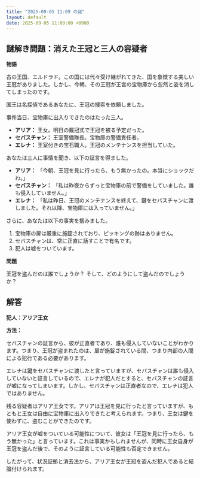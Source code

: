```yaml
---
title: "2025-09-05 11:09 の謎"
layout: default
date: 2025-09-05 11:09:00 +0900
---
```

## 謎解き問題：消えた王冠と三人の容疑者

**物語**

古の王国、エルドラド。この国には代々受け継がれてきた、国を象徴する美しい王冠がありました。しかし、今朝、その王冠が王宮の宝物庫から忽然と姿を消してしまったのです。

国王は名探偵であるあなたに、王冠の捜索を依頼しました。

事件当日、宝物庫に出入りできたのはたった三人。

*   **アリア：** 王女。明日の戴冠式で王冠を被る予定だった。
*   **セバスチャン：** 王室警備隊長。宝物庫の警備責任者。
*   **エレナ：** 王室付きの宝石職人。王冠のメンテナンスを担当していた。

あなたは三人に事情を聞き、以下の証言を得ました。

*   **アリア：** 「今朝、王冠を見に行ったら、もう無かったの。本当にショックだわ。」
*   **セバスチャン：** 「私は昨夜からずっと宝物庫の前で警備をしていました。誰も侵入していません。」
*   **エレナ：** 「私は昨日、王冠のメンテナンスを終えて、鍵をセバスチャンに渡しました。それ以降、宝物庫には入っていません。」

さらに、あなたは以下の事実を掴みました。

1.  宝物庫の扉は厳重に施錠されており、ピッキングの跡はありません。
2.  セバスチャンは、常に正直に話すことで有名です。
3.  犯人は嘘をついています。

**問題**

王冠を盗んだのは誰でしょうか？ そして、どのようにして盗んだのでしょうか？

## 解答

**犯人：アリア王女**

**方法：**

セバスチャンの証言から、彼が正直者であり、誰も侵入していないことがわかります。つまり、王冠が盗まれたのは、扉が施錠されている間、つまり内部の人間による犯行である必要があります。

エレナは鍵をセバスチャンに渡したと言っていますが、セバスチャンは誰も侵入していないと証言しているので、エレナが犯人だとすると、セバスチャンの証言が嘘になってしまいます。しかし、セバスチャンは正直者なので、エレナは犯人ではありません。

残る容疑者はアリア王女です。アリアは王冠を見に行ったと言っていますが、もともと王女は自由に宝物庫に出入りできたと考えられます。つまり、王女は鍵を使わずに、盗むことができたのです。

アリア王女が嘘をついている可能性について、彼女は「王冠を見に行ったら、もう無かった」と言っています。これは事実かもしれませんが、同時に王女自身が王冠を盗んだ後で、そのように証言している可能性も否定できません。

したがって、状況証拠と消去法から、アリア王女が王冠を盗んだ犯人であると結論付けられます。
